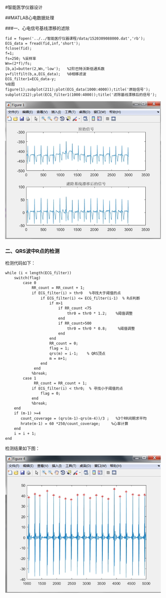#智能医学仪器设计

##MATLAB心电数据处理

###一、心电信号基线漂移的滤除
	
	fid = fopen('../../智能医疗仪器课程/data/1520309088000.dat','rb');
	ECG_data = fread(fid,inf,'short');
	fclose(fid);
	f=1;
	fs=250; %采样率
	Wn=(2*f)/fs;
	[b,a]=butter(2,Wn,'low');   %2阶巴特沃斯低通系数
	y=filtfilt(b,a,ECG_data);   %0相移滤波
	ECG_filter1=ECG_data-y;          
	%绘图
	figure(1);subplot(211);plot(ECG_data(1000:4000));title('原始信号');
	subplot(212);plot(ECG_filter1(1000:4000));title('滤除基线漂移后的信号');
![ECG_filter1](https://github.com/guangyubin/SmartHealth/blob/master/2018/students/S201815052/matlab_figure/ECG_filter1.jpg)

### 二、QRS波中R点的检测
检测代码如下：

	while (i < length(ECG_filter))
		switch(flag)
			case 0
				RR_count = RR_count + 1;
				if ECG_filter(i) > thr0   %寻找大于阈值的点
					if ECG_filter(i) <= ECG_filter(i-1)  % R点判断
						if m>1
							if RR_count <75
								thr0 = thr0 * 1.2;    %阈值调整
							end
							if RR_count>500
								thr0 = thr0 * 0.8;     %阈值调整
							end
						end
						RR_count = 0;
						flag = 1;
						qrs(m) = i-1;    % QRS顶点
						m = m+1;
					end          
				 end
				%break;          
			case 1
				 RR_count = RR_count + 1;
				if ECG_filter(i) < thr0;  % 寻找小于阈值的点
					flag = 0;                
				end
				%break;
		end
		if (m-1) >=4
		   count_coverage = (qrs(m-1)-qrs(m-4))/3 ;   %3个RR间期求平均
		   hrate(m-1) = 60 *250/count_coverage;     %心率计算
		end
		i = i + 1;
	end

检测结果如下图：

![QRS](https://github.com/guangyubin/SmartHealth/blob/master/2018/students/S201815052/matlab_figure/QRS.jpg)
